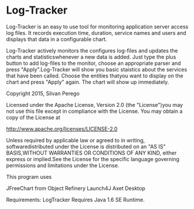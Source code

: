 <h1>Log-Tracker</h1>

Log-Tracker is an easy to use tool for monitoring application server access log files. It records execution time, duration, service names and users and displays that data in a configurable chart.

Log-Tracker actively monitors the configures log-files and updates the charts and statisticswhenever a new data is added.
Just type the plus button to add log-files to the monitor, choose an appropriate parser and press "Apply".Log-Tracker will show you basic staistics about the services that have been called. Choose the entities thatyou want to display on the chart and press "Apply" again. The chart will show up immediately.

Copyright 2015, Silvan Perego












Licensed under the Apache License, Version 2.0 (the "License")you may not use this file except in compliance with the License. You may obtain a copy of the License at

http://www.apache.org/licenses/LICENSE-2.0

Unless required by applicable law or agreed to in writing, softwaredistributed under the License is distributed on an "AS IS" BASIS,WITHOUT WARRANTIES OR CONDITIONS OF ANY KIND, either express or implied.See the License for the specific language governing permissions and limitations under the License.

This program uses

JFreeChart from Object Refinery
Launch4J
Axet Desktop

Requirements: LogTracker Requires Java 1.6 SE Runtime.